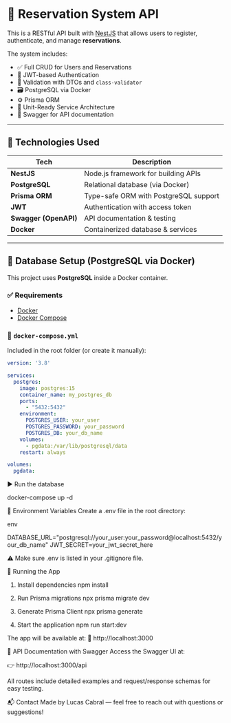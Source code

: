 # 🧾 Reservation System API

This is a RESTful API built with [NestJS](https://nestjs.com/) that allows users to register, authenticate, and manage **reservations**.

The system includes:

- ✅ Full CRUD for Users and Reservations  
- 🔐 JWT-based Authentication  
- 🧠 Validation with DTOs and `class-validator`  
- 🗃️ PostgreSQL via Docker  
- ⚙️ Prisma ORM  
- 🧪 Unit-Ready Service Architecture  
- 📄 Swagger for API documentation  

---

## 🚀 Technologies Used

| Tech               | Description                              |
|--------------------|------------------------------------------|
| **NestJS**         | Node.js framework for building APIs      |
| **PostgreSQL**     | Relational database (via Docker)         |
| **Prisma ORM**     | Type-safe ORM with PostgreSQL support    |
| **JWT**            | Authentication with access token         |
| **Swagger (OpenAPI)** | API documentation & testing         |
| **Docker**         | Containerized database & services        |

---

## 🐳 Database Setup (PostgreSQL via Docker)

This project uses **PostgreSQL** inside a Docker container.

### ✅ Requirements

- [Docker](https://www.docker.com/)
- [Docker Compose](https://docs.docker.com/compose/)

### 📄 `docker-compose.yml`

Included in the root folder (or create it manually):

```yaml
version: '3.8'

services:
  postgres:
    image: postgres:15
    container_name: my_postgres_db
    ports:
      - "5432:5432"
    environment:
      POSTGRES_USER: your_user
      POSTGRES_PASSWORD: your_password
      POSTGRES_DB: your_db_name
    volumes:
      - pgdata:/var/lib/postgresql/data
    restart: always

volumes:
  pgdata:
```

▶️ Run the database

docker-compose up -d


🔐 Environment Variables
Create a .env file in the root directory:

env

DATABASE_URL="postgresql://your_user:your_password@localhost:5432/your_db_name"
JWT_SECRET=your_jwt_secret_here

⚠️ Make sure .env is listed in your .gitignore file.

🔧 Running the App
1. Install dependencies
npm install

2. Run Prisma migrations
npx prisma migrate dev

3. Generate Prisma Client
npx prisma generate

4. Start the application
npm run start:dev

The app will be available at:
📍 http://localhost:3000

📄 API Documentation with Swagger
Access the Swagger UI at:

👉 http://localhost:3000/api

All routes include detailed examples and request/response schemas for easy testing.

📬 Contact
Made by Lucas Cabral — feel free to reach out with questions or suggestions!